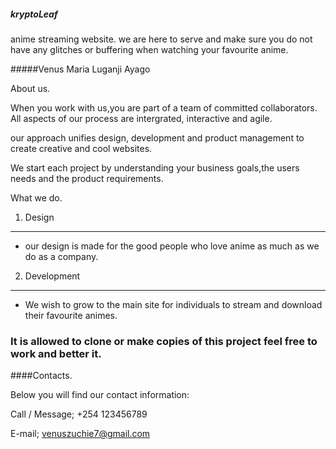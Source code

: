 ##### kryptoLeaf
anime streaming website.
we are here to serve and make sure you do not have any glitches or buffering when watching your favourite anime.

#####Venus Maria Luganji Ayago

 
 

 
 

About us. 

 
 

When you work with us,you are part of a team of committed collaborators. All aspects of our process are intergrated, interactive and agile. 

our approach unifies design, development and product management to create creative and cool websites. 

We start each project by understanding your business goals,the users needs and the product requirements. 

 

What we do. 

 

1. Design 

--- 

* our design is made for the good people who love anime as much as we do as a company. 

 

2. Development 

--- 

* We wish to grow to the main site for individuals to stream and download their favourite animes.

 

### **It is allowed to clone or make copies of this project feel free to work and better it.** 

 

 

####Contacts. 

 

Below you will find our contact information: 

 

Call / Message; +254 123456789

 

E-mail; venuszuchie7@gmail.com

